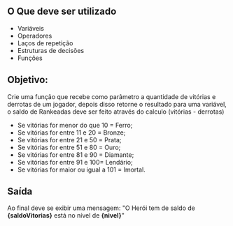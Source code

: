 ## O Que deve ser utilizado

- Variáveis
- Operadores
- Laços de repetição
- Estruturas de decisões
- Funções

## Objetivo:

Crie uma função que recebe como parâmetro a quantidade de vitórias e derrotas de um jogador,
depois disso retorne o resultado para uma variável, o saldo de Rankeadas deve ser feito através do calculo (vitórias - derrotas)

- Se vitórias for menor do que 10 = Ferro;
- Se vitórias for entre 11 e 20 = Bronze;
- Se vitórias for entre 21 e 50 = Prata;
- Se vitórias for entre 51 e 80 = Ouro;
- Se vitórias for entre 81 e 90 = Diamante;
- Se vitórias for entre 91 e 100= Lendário;
- Se vitórias for maior ou igual a 101 = Imortal.

## Saída

Ao final deve se exibir uma mensagem:
"O Herói tem de saldo de **{saldoVitorias}** está no nível de **{nivel}**"
